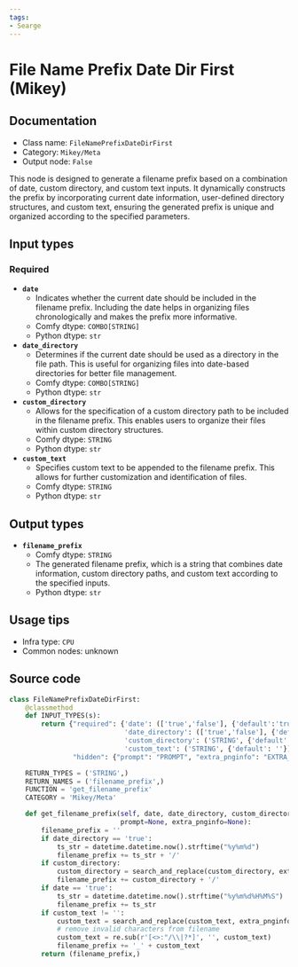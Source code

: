 ```yaml
---
tags:
- Searge
---
```


# File Name Prefix Date Dir First (Mikey)
## Documentation
- Class name: `FileNamePrefixDateDirFirst`
- Category: `Mikey/Meta`
- Output node: `False`

This node is designed to generate a filename prefix based on a combination of date, custom directory, and custom text inputs. It dynamically constructs the prefix by incorporating current date information, user-defined directory structures, and custom text, ensuring the generated prefix is unique and organized according to the specified parameters.
## Input types
### Required
- **`date`**
    - Indicates whether the current date should be included in the filename prefix. Including the date helps in organizing files chronologically and makes the prefix more informative.
    - Comfy dtype: `COMBO[STRING]`
    - Python dtype: `str`
- **`date_directory`**
    - Determines if the current date should be used as a directory in the file path. This is useful for organizing files into date-based directories for better file management.
    - Comfy dtype: `COMBO[STRING]`
    - Python dtype: `str`
- **`custom_directory`**
    - Allows for the specification of a custom directory path to be included in the filename prefix. This enables users to organize their files within custom directory structures.
    - Comfy dtype: `STRING`
    - Python dtype: `str`
- **`custom_text`**
    - Specifies custom text to be appended to the filename prefix. This allows for further customization and identification of files.
    - Comfy dtype: `STRING`
    - Python dtype: `str`
## Output types
- **`filename_prefix`**
    - Comfy dtype: `STRING`
    - The generated filename prefix, which is a string that combines date information, custom directory paths, and custom text according to the specified inputs.
    - Python dtype: `str`
## Usage tips
- Infra type: `CPU`
- Common nodes: unknown


## Source code
```python
class FileNamePrefixDateDirFirst:
    @classmethod
    def INPUT_TYPES(s):
        return {"required": {'date': (['true','false'], {'default':'true'}),
                             'date_directory': (['true','false'], {'default':'true'}),
                             'custom_directory': ('STRING', {'default': ''}),
                             'custom_text': ('STRING', {'default': ''})},
                "hidden": {"prompt": "PROMPT", "extra_pnginfo": "EXTRA_PNGINFO"},}

    RETURN_TYPES = ('STRING',)
    RETURN_NAMES = ('filename_prefix',)
    FUNCTION = 'get_filename_prefix'
    CATEGORY = 'Mikey/Meta'

    def get_filename_prefix(self, date, date_directory, custom_directory, custom_text,
                            prompt=None, extra_pnginfo=None):
        filename_prefix = ''
        if date_directory == 'true':
            ts_str = datetime.datetime.now().strftime("%y%m%d")
            filename_prefix += ts_str + '/'
        if custom_directory:
            custom_directory = search_and_replace(custom_directory, extra_pnginfo, prompt)
            filename_prefix += custom_directory + '/'
        if date == 'true':
            ts_str = datetime.datetime.now().strftime("%y%m%d%H%M%S")
            filename_prefix += ts_str
        if custom_text != '':
            custom_text = search_and_replace(custom_text, extra_pnginfo, prompt)
            # remove invalid characters from filename
            custom_text = re.sub(r'[<>:"/\\|?*]', '', custom_text)
            filename_prefix += '_' + custom_text
        return (filename_prefix,)

```
